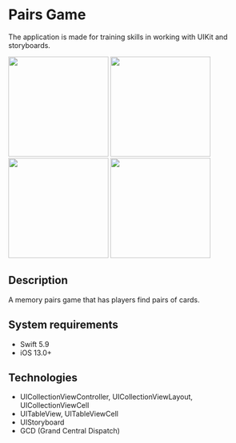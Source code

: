 # Pairs Game
The application is made for training skills in working with UIKit and storyboards.

<img src="https://github.com/user-attachments/assets/7e35902a-22a6-4bc2-b107-b349fac16aee" width="200">
<img src="https://github.com/user-attachments/assets/79582c6b-8b41-44b4-ad55-6c53bf57b751" width="200">
<img src="https://github.com/user-attachments/assets/64630899-f3ef-4bf2-85e6-fb7b32b75898" width="200">
<img src="https://github.com/user-attachments/assets/d8d71b8f-2b9a-4534-b3d7-398ef7119176" width="200">

## Description
A memory pairs game that has players find pairs of cards.
## System requirements
* Swift 5.9
* iOS 13.0+
## Technologies
* UICollectionViewController, UICollectionViewLayout, UICollectionViewCell
* UITableView, UITableViewCell
* UIStoryboard
* GCD (Grand Central Dispatch)
